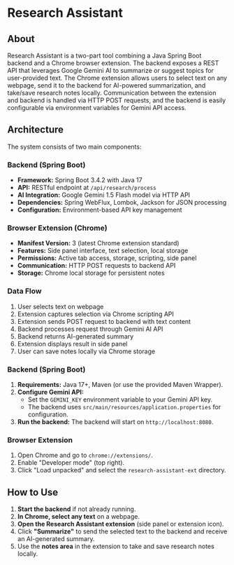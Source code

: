 # Research Assistant

## About

Research Assistant is a two-part tool combining a Java Spring Boot backend and a Chrome browser extension. The backend exposes a REST API that leverages Google Gemini AI to summarize or suggest topics for user-provided text. The Chrome extension allows users to select text on any webpage, send it to the backend for AI-powered summarization, and take/save research notes locally. Communication between the extension and backend is handled via HTTP POST requests, and the backend is easily configurable via environment variables for Gemini API access.

## Architecture

The system consists of two main components:

### Backend (Spring Boot)
- **Framework:** Spring Boot 3.4.2 with Java 17
- **API:** RESTful endpoint at `/api/research/process`
- **AI Integration:** Google Gemini 1.5 Flash model via HTTP API
- **Dependencies:** Spring WebFlux, Lombok, Jackson for JSON processing
- **Configuration:** Environment-based API key management

### Browser Extension (Chrome)
- **Manifest Version:** 3 (latest Chrome extension standard)
- **Features:** Side panel interface, text selection, local storage
- **Permissions:** Active tab access, storage, scripting, side panel
- **Communication:** HTTP POST requests to backend API
- **Storage:** Chrome local storage for persistent notes

### Data Flow
1. User selects text on webpage
2. Extension captures selection via Chrome scripting API
3. Extension sends POST request to backend with text content
4. Backend processes request through Gemini AI API
5. Backend returns AI-generated summary
6. Extension displays result in side panel
7. User can save notes locally via Chrome storage

### Backend (Spring Boot)
1. **Requirements:** Java 17+, Maven (or use the provided Maven Wrapper).
2. **Configure Gemini API:**
   - Set the `GEMINI_KEY` environment variable to your Gemini API key.
   - The backend uses `src/main/resources/application.properties` for configuration.
3. **Run the backend:**
   The backend will start on `http://localhost:8080`.

### Browser Extension
1. Open Chrome and go to `chrome://extensions/`.
2. Enable "Developer mode" (top right).
3. Click "Load unpacked" and select the `research-assistant-ext` directory.

## How to Use

1. **Start the backend** if not already running.
2. **In Chrome, select any text** on a webpage.
3. **Open the Research Assistant extension** (side panel or extension icon).
4. Click **"Summarize"** to send the selected text to the backend and receive an AI-generated summary.
5. Use the **notes area** in the extension to take and save research notes locally. 
